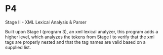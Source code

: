 P4
==

Stage II - XML Lexical Analysis &amp; Parser

Built upon Stage I (program 3), an xml lexical analyzer, this program adds a higher level, which analyzes the tokens from Stage I to verify that the xml tags are properly nested and that the tag names are valid based on a supplied list.

